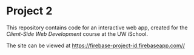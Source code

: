 # Project 2

This repository contains code for an interactive web app, created for the _Client-Side Web Development_ course at the UW iSchool.

The site can be viewed at <https://firebase-project-id.firebaseapp.com//>
